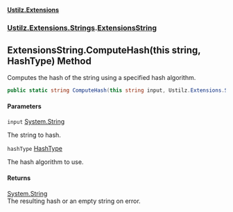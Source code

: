 #### [Ustilz.Extensions](index.md 'index')
### [Ustilz.Extensions.Strings](Ustilz.Extensions.Strings.md 'Ustilz.Extensions.Strings').[ExtensionsString](Ustilz.Extensions.Strings.ExtensionsString.md 'Ustilz.Extensions.Strings.ExtensionsString')

## ExtensionsString.ComputeHash(this string, HashType) Method

Computes the hash of the string using a specified hash algorithm.

```csharp
public static string ComputeHash(this string input, Ustilz.Extensions.Strings.ExtensionsString.HashType hashType);
```
#### Parameters

<a name='Ustilz.Extensions.Strings.ExtensionsString.ComputeHash(thisstring,Ustilz.Extensions.Strings.ExtensionsString.HashType).input'></a>

`input` [System.String](https://docs.microsoft.com/en-us/dotnet/api/System.String 'System.String')

The string to hash.

<a name='Ustilz.Extensions.Strings.ExtensionsString.ComputeHash(thisstring,Ustilz.Extensions.Strings.ExtensionsString.HashType).hashType'></a>

`hashType` [HashType](Ustilz.Extensions.Strings.ExtensionsString.HashType.md 'Ustilz.Extensions.Strings.ExtensionsString.HashType')

The hash algorithm to use.

#### Returns
[System.String](https://docs.microsoft.com/en-us/dotnet/api/System.String 'System.String')  
The resulting hash or an empty string on error.